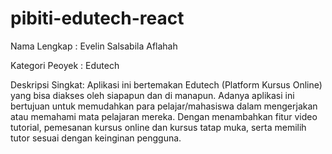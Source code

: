 # pibiti-edutech-react

<html>
<body>
<p> Nama Lengkap      : Evelin Salsabila Aflahah </p>
<p> Kategori Peoyek   : Edutech </h1> <p>
<p> Deskripsi Singkat: Aplikasi ini bertemakan Edutech (Platform Kursus Online) yang bisa diakses oleh siapapun dan di manapun. Adanya aplikasi ini bertujuan untuk memudahkan para pelajar/mahasiswa dalam mengerjakan atau memahami mata pelajaran mereka. Dengan menambahkan fitur video tutorial, pemesanan kursus online dan kursus tatap muka, serta memilih tutor sesuai dengan keinginan pengguna. </p> 
</body>
</html>
